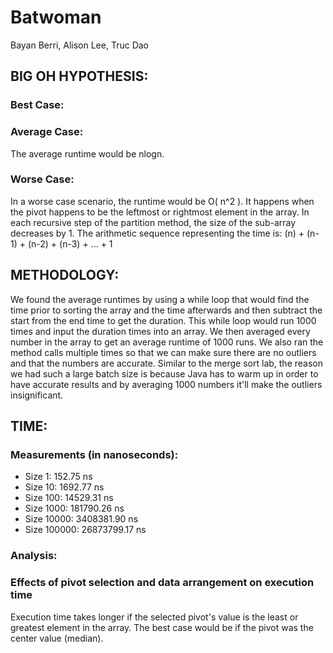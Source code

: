 <h1> Batwoman </h1>
Bayan Berri, Alison Lee, Truc Dao

<h2> BIG OH HYPOTHESIS: </h2>
<h3> Best Case: </h3>
<p> 
</p>
<h3> Average Case: </h3>
<p> The average runtime would be nlogn.
</p>
<h3> Worse Case: </h3>
<p> In a worse case scenario, the runtime would be O( n^2 ). It happens when the pivot happens to be the leftmost or rightmost element in the array. In each recursive step of the partition method, the size of the sub-array decreases by 1.
The arithmetic sequence representing the time is: (n) + (n-1) + (n-2) + (n-3) + ... + 1
</p>
	
<h2> METHODOLOGY: </h2>
<p> 
We found the average runtimes by using a while loop that would find the time prior to sorting the array and the time afterwards and then subtract the start from the end time to get the duration. This while loop would run 1000 times and input the duration times into an array. We then averaged every number in the array to get an average runtime of 1000 runs. We also ran the method calls multiple times so that we can make sure there are no outliers and that the numbers are accurate.
Similar to the merge sort lab, the reason we had such a large batch size is because Java has to warm up in order to have accurate results and by averaging 1000 numbers it'll make the outliers insignificant. 
</p>

<h2> TIME: </h2>
<h3> Measurements (in nanoseconds): </h3>
<ul>
<li> Size 1: 152.75 ns </li>
<li> Size 10: 1692.77 ns </li>
<li> Size 100: 14529.31 ns </li>
<li> Size 1000: 181790.26 ns </li>
<li> Size 10000: 3408381.90 ns </li>
<li> Size 100000: 26873799.17 ns </li>
</ul>
<h3> Analysis: </h3>
<h3> Effects of pivot selection and data arrangement on execution time </h3>
<p> Execution time takes longer if the selected pivot's value is the least or greatest element in the array. The best case would be if the pivot was the center value (median). 
</p>
